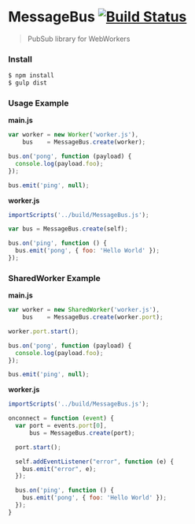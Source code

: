 # MessageBus [![Build Status](https://travis-ci.org/icholy/MessageBus.svg)](https://travis-ci.org/icholy/MessageBus) 

> PubSub library for WebWorkers

### Install

``` sh
$ npm install
$ gulp dist
```

### Usage Example

**main.js**

``` js
var worker = new Worker('worker.js'),
    bus    = MessageBus.create(worker);

bus.on('pong', function (payload) {
  console.log(payload.foo);
});

bus.emit('ping', null);
```

**worker.js**

``` js
importScripts('../build/MessageBus.js');

var bus = MessageBus.create(self);

bus.on('ping', function () {
  bus.emit('pong', { foo: 'Hello World' });
});
```

### SharedWorker Example

**main.js**

``` js
var worker = new SharedWorker('worker.js'),
    bus    = MessageBus.create(worker.port);

worker.port.start();

bus.on('pong', function (payload) {
  console.log(payload.foo);
});

bus.emit('ping', null);
```

**worker.js**

``` js
importScripts('../build/MessageBus.js');

onconnect = function (event) {
  var port = events.port[0],
      bus = MessageBus.create(port);

  port.start();

  self.addEventListener("error", function (e) {
    bus.emit("error", e);
  });

  bus.on('ping', function () {
    bus.emit('pong', { foo: 'Hello World' });
  });
}

```
